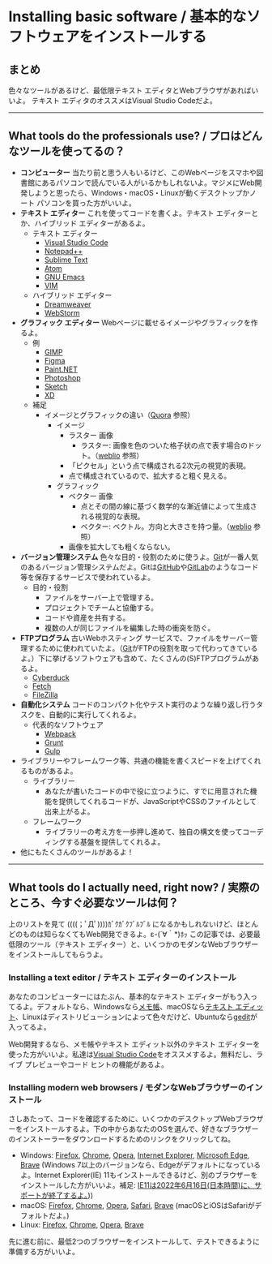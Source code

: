 # Installing basic software / 基本的なソフトウェアをインストールする

## まとめ

色々なツールがあるけど、最低限テキスト エディタとWebブラウザがあればいいよ。
テキスト エディタのオススメはVisual Studio Codeだよ。

---

## What tools do the professionals use? / プロはどんなツールを使ってるの？

- **コンピューター** 当たり前と思う人もいるけど、このWebページをスマホや図書館にあるパソコンで読んでいる人がいるかもしれないよ。マジメにWeb開発しようと思ったら、Windows・macOS・Linuxが動くデスクトップかノート パソコンを買った方がいいよ。
- **テキスト エディター** これを使ってコードを書くよ。テキスト エディターとか、ハイブリッド エディターがあるよ。
  - テキスト エディター
    - [Visual Studio Code](https://code.visualstudio.com/)
    - [Notepad++](https://notepad-plus-plus.org/)
    - [Sublime Text](https://www.sublimetext.com/)
    - [Atom](https://atom.io/)
    - [GNU Emacs](https://www.gnu.org/software/emacs/)
    - [VIM](https://www.vim.org/)
  - ハイブリッド エディター
    - [Dreamweaver](https://www.adobe.com/products/dreamweaver.html)
    - [WebStorm](https://www.jetbrains.com/webstorm/)
- **グラフィック エディター** Webページに載せるイメージやグラフィックを作るよ。
  - 例
    - [GIMP](https://www.gimp.org/)
    - [Figma](https://www.figma.com/)
    - [Paint.NET](https://www.getpaint.net/)
    - [Photoshop](https://www.adobe.com/products/photoshop.html)
    - [Sketch](https://www.sketch.com/)
    - [XD](https://www.adobe.com/products/xd.html)
  - 補足
    - イメージとグラフィックの違い（[Quora](https://www.quora.com/What-are-the-differences-between-graphics-and-images#:~:text=An%20image%20is%20a%202,4%2Ddim%20(animation).) 参照）
      - イメージ
        - ラスター 画像
          - ラスター: 画像を色のついた格子状の点で表す場合のドット。（[weblio](https://ejje.weblio.jp/content/raster) 参照）
        - 「ピクセル」という点で構成される2次元の視覚的表現。
        - 点で構成されているので、拡大すると粗く見える。
      - グラフィック
        - ベクター 画像
          - 点とその間の線に基づく数学的な漸近値によって生成される視覚的な表現。
          - ベクター: ベクトル。方向と大きさを持つ量。（[weblio](https://ejje.weblio.jp/content/vector) 参照）
        - 画像を拡大しても粗くならない。
- **バージョン管理システム** 色々な目的・役割のために使うよ。[Git](https://git-scm.com/)が一番人気のあるバージョン管理システムだよ。Gitは[GitHub](https://github.com/)や[GitLab](https://gitlab.com/)のようなコード等を保存するサービスで使われているよ。
  - 目的・役割
    - ファイルをサーバー上で管理する。
    - プロジェクトでチームと協働する。
    - コードや資産を共有する。
    - 複数の人が同じファイルを編集した時の衝突を防ぐ。
- **FTPプログラム** 古いWebホスティング サービスで、ファイルをサーバー管理するために使われていたよ。（[Git](https://git-scm.com/)がFTPの役割を取って代わってきているよ。）下に挙げるソフトウェアも含めて、たくさんの(S)FTPプログラムがあるよ。
  - [Cyberduck](https://cyberduck.io/)
  - [Fetch](https://fetchsoftworks.com/)
  - [FileZilla](https://filezilla-project.org/)
- **自動化システム** コードのコンパクト化やテスト実行のような繰り返し行うタスクを、自動的に実行してくれるよ。
  - 代表的なソフトウェア
    - [Webpack](https://webpack.js.org/)
    - [Grunt](https://gruntjs.com/)
    - [Gulp](https://gulpjs.com/)
- ライブラリーやフレームワーク等、共通の機能を書くスピードを上げてくれるものがあるよ。
  - ライブラリー
    - あなたが書いたコードの中で役に立つように、すでに用意された機能を提供してくれるコードが、JavaScriptやCSSのファイルとして出来上がるよ。
  - フレームワーク
    - ライブラリーの考え方を一歩押し進めて、独自の構文を使ってコーディングする基盤を提供してくれるよ。
- 他にもたくさんのツールがあるよ！

---

## What tools do I actually need, right now? / 実際のところ、今すぐ必要なツールは何？

上のリストを見て ((((；ﾟДﾟ))))ｶﾞｸｶﾞｸﾌﾞﾙﾌﾞﾙ になるかもしれないけど、ほとんどのものは知らなくてもWeb開発できるよ。ε-(´∀｀*)ﾎｯ
この記事では、必要最低限のツール（テキスト エディター）と、いくつかのモダンなWebブラウザーをインストールしてもらうよ。

### Installing a text editor / テキスト エディターのインストール

あなたのコンピューターにはたぶん、基本的なテキスト エディターがもう入ってるよ。デフォルトなら、Windowsなら[メモ帳](https://en.wikipedia.org/wiki/Microsoft_Notepad)、macOSなら[テキスト エディット](https://en.wikipedia.org/wiki/TextEdit)、Linuxはディストリビューションによって色々だけど、Ubuntuなら[gedit](https://en.wikipedia.org/wiki/Gedit)が入ってるよ。

Web開発するなら、メモ帳やテキスト エディット以外のテキスト エディターを使った方がいいよ。私達は[Visual Studio Code](https://code.visualstudio.com/)をオススメするよ。無料だし、ライブ プレビューやコード ヒントの機能があるよ。

### Installing modern web browsers / モダンなWebブラウザーのインストール

さしあたって、コードを確認するために、いくつかのデスクトップWebブラウザーをインストールするよ。下の中からあなたのOSを選んで、好きなブラウザーのインストーラーをダウンロードするためのリンクをクリックしてね。

- Windows: [Firefox](https://www.mozilla.org/en-US/firefox/new/), [Chrome](https://www.google.com/chrome/browser/), [Opera](https://www.opera.com/), [Internet Explorer](https://windows.microsoft.com/en-us/internet-explorer/download-ie), [Microsoft Edge](https://www.microsoft.com/edge), [Brave](https://brave.com/) (Windows 7以上のバージョンなら、Edgeがデフォルトになっているよ。Internet Explorer(IE) 11もインストールできるけど、別のブラウザーをインストールした方がいいよ。補足: [IE11は2022年6月16日(日本時間)に、サポートが終了するよ。](https://www.ipa.go.jp/security/announce/ie_eos.html)))
- macOS: [Firefox](https://www.mozilla.org/en-US/firefox/new/), [Chrome](https://www.google.com/chrome/browser/), [Opera](https://www.opera.com/), [Safari](https://www.apple.com/safari/), [Brave](https://brave.com/) (macOSとiOSはSafariがデフォルトだよ。)
- Linux:  [Firefox](https://www.mozilla.org/en-US/firefox/new/), [Chrome](https://www.google.com/chrome/browser/), [Opera](https://www.opera.com/),  [Brave](https://brave.com/)

先に進む前に、最低2つのブラウザーをインストールして、テストできるように準備する方がいいよ。
